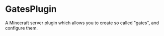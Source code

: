 # GatesPlugin
A Minecraft server plugin which allows you to create so called "gates", and configure them.
